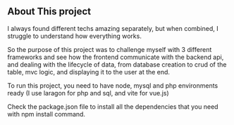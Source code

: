 
## About This project

I always found different techs amazing separately, but when combined, 
I struggle to understand how everything works. 

So the purpose of this project was to challenge myself with 3 different frameworks and see how the frontend
communicate with the backend api, and dealing with the lifecycle of data, from database creation
to crud of the table, mvc logic, and displaying it to the user at the end.


To run this project, you need to have node, mysql and php environments ready 
(I use laragon for php and sql, and vite for vue.js)

Check the package.json file to install all the dependencies that you need with npm install command.

